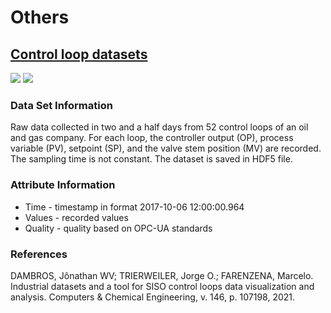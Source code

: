 # Others 
## [Control loop datasets](https://www.ufrgs.br/gimscop/repository/sisoviewer/datasets/)
![](<https://img.shields.io/badge/sector-others-ff69b4.svg>)
![](<https://img.shields.io/badge/timestamp-yes-green.svg>)

### Data Set Information  
Raw data collected in two and a half days from 52 control loops of an oil and gas company. For each loop, the controller output (OP), process variable (PV), setpoint (SP), and the valve stem position (MV) are recorded. The sampling time is not constant. The dataset is saved in HDF5 file.
### Attribute Information
- Time - timestamp in format 2017-10-06 12:00:00.964
- Values - recorded values
- Quality - quality based on OPC-UA standards
### References
DAMBROS, Jônathan WV; TRIERWEILER, Jorge O.; FARENZENA, Marcelo. Industrial datasets and a tool for SISO control loops data visualization and analysis. Computers & Chemical Engineering, v. 146, p. 107198, 2021.